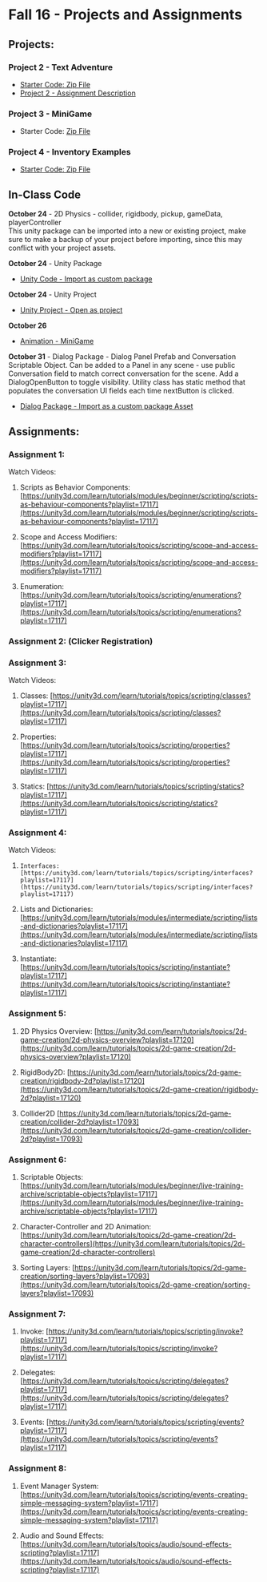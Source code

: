 # Fall 16 - Projects and Assignments

## Projects:

### Project 2 - Text Adventure

* [Starter Code: Zip File](https://utdallas.box.com/v/Project2-starterCodeF16)
* [Project 2 - Assignment Description](https://utdallas.box.com/v/Assignment2-description)

### Project 3 - MiniGame

* Starter Code: [Zip File](https://utdallas.box.com/v/project3-StarterCode-F16)

### Project 4 - Inventory Examples

* [Starter Code: Zip File](https://utdallas.box.com/v/Project4ExampleInventory)

## In-Class Code

**October 24** - 2D Physics - collider, rigidbody, pickup, gameData, playerController  
This unity package can be imported into a new or existing project, make sure to make a backup of your project before importing, since this may conflict with your project assets.

**October 24** - Unity Package

* [Unity Code - Import as custom package](https://utdallas.box.com/v/Oct24Code)

**October 24** - Unity Project

* [Unity Project - Open as project](https://utdallas.box.com/v/Oct24-UnityProject)

**October 26**

* [Animation - MiniGame](https://utdallas.box.com/s/yjedpwswflpo35apqpl7yj11eggxl1br)

**October 31** - Dialog Package  - Dialog Panel Prefab and Conversation Scriptable Object.  Can be added to a Panel in any scene - use public Conversation field to match correct conversation for the scene.  Add a DialogOpenButton to toggle visibility.  Utility class has static method that populates the conversation UI fields each time nextButton is clicked.

* [Dialog Package - Import as a custom package Asset](https://utdallas.box.com/v/dialogPackage)

## Assignments:

### Assignment 1:

Watch Videos:  
1.  Scripts as Behavior Components: [https://unity3d.com/learn/tutorials/modules/beginner/scripting/scripts-as-behaviour-components?playlist=17117](https://unity3d.com/learn/tutorials/modules/beginner/scripting/scripts-as-behaviour-components?playlist=17117)

2. Scope and Access Modifiers: [https://unity3d.com/learn/tutorials/topics/scripting/scope-and-access-modifiers?playlist=17117](https://unity3d.com/learn/tutorials/topics/scripting/scope-and-access-modifiers?playlist=17117)

3. Enumeration: [https://unity3d.com/learn/tutorials/topics/scripting/enumerations?playlist=17117](https://unity3d.com/learn/tutorials/topics/scripting/enumerations?playlist=17117)

### Assignment 2: \(Clicker Registration\)

### Assignment 3:

Watch Videos:

1. Classes: [https://unity3d.com/learn/tutorials/topics/scripting/classes?playlist=17117](https://unity3d.com/learn/tutorials/topics/scripting/classes?playlist=17117)

2. Properties: [https://unity3d.com/learn/tutorials/topics/scripting/properties?playlist=17117](https://unity3d.com/learn/tutorials/topics/scripting/properties?playlist=17117)

3. Statics: [https://unity3d.com/learn/tutorials/topics/scripting/statics?playlist=17117](https://unity3d.com/learn/tutorials/topics/scripting/statics?playlist=17117)

### Assignment 4:

Watch Videos:  
1.     Interfaces: [https://unity3d.com/learn/tutorials/topics/scripting/interfaces?playlist=17117](https://unity3d.com/learn/tutorials/topics/scripting/interfaces?playlist=17117)

1. Lists and Dictionaries: [https://unity3d.com/learn/tutorials/modules/intermediate/scripting/lists-and-dictionaries?playlist=17117](https://unity3d.com/learn/tutorials/modules/intermediate/scripting/lists-and-dictionaries?playlist=17117)

2. Instantiate: [https://unity3d.com/learn/tutorials/topics/scripting/instantiate?playlist=17117](https://unity3d.com/learn/tutorials/topics/scripting/instantiate?playlist=17117)

### Assignment 5:

1. 2D Physics Overview:   [https://unity3d.com/learn/tutorials/topics/2d-game-creation/2d-physics-overview?playlist=17120](https://unity3d.com/learn/tutorials/topics/2d-game-creation/2d-physics-overview?playlist=17120)

2. RigidBody2D:   [https://unity3d.com/learn/tutorials/topics/2d-game-creation/rigidbody-2d?playlist=17120](https://unity3d.com/learn/tutorials/topics/2d-game-creation/rigidbody-2d?playlist=17120)

3. Collider2D   [https://unity3d.com/learn/tutorials/topics/2d-game-creation/collider-2d?playlist=17093](https://unity3d.com/learn/tutorials/topics/2d-game-creation/collider-2d?playlist=17093)

### Assignment 6:

1. Scriptable Objects: [https://unity3d.com/learn/tutorials/modules/beginner/live-training-archive/scriptable-objects?playlist=17117](https://unity3d.com/learn/tutorials/modules/beginner/live-training-archive/scriptable-objects?playlist=17117)

2. Character-Controller and 2D Animation:[https://unity3d.com/learn/tutorials/topics/2d-game-creation/2d-character-controllers](https://unity3d.com/learn/tutorials/topics/2d-game-creation/2d-character-controllers)

3. Sorting Layers: [https://unity3d.com/learn/tutorials/topics/2d-game-creation/sorting-layers?playlist=17093](https://unity3d.com/learn/tutorials/topics/2d-game-creation/sorting-layers?playlist=17093)

### Assignment 7:

1. Invoke:  [https://unity3d.com/learn/tutorials/topics/scripting/invoke?playlist=17117](https://unity3d.com/learn/tutorials/topics/scripting/invoke?playlist=17117)

2. Delegates: [https://unity3d.com/learn/tutorials/topics/scripting/delegates?playlist=17117](https://unity3d.com/learn/tutorials/topics/scripting/delegates?playlist=17117)

3. Events: [https://unity3d.com/learn/tutorials/topics/scripting/events?playlist=17117](https://unity3d.com/learn/tutorials/topics/scripting/events?playlist=17117)

### Assignment 8:

1. Event Manager System: [https://unity3d.com/learn/tutorials/topics/scripting/events-creating-simple-messaging-system?playlist=17117](https://unity3d.com/learn/tutorials/topics/scripting/events-creating-simple-messaging-system?playlist=17117)

2. Audio and Sound Effects: [https://unity3d.com/learn/tutorials/topics/audio/sound-effects-scripting?playlist=17117](https://unity3d.com/learn/tutorials/topics/audio/sound-effects-scripting?playlist=17117)



